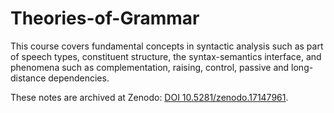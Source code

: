 # Theories-of-Grammar
This course covers fundamental concepts in syntactic analysis such as part of speech types, constituent structure, the syntax-semantics interface, and phenomena such as complementation, raising, control, passive and long-distance dependencies.

These notes are archived at Zenodo: [DOI 10.5281/zenodo.17147961](https://doi.org/10.5281/zenodo.17147961).

